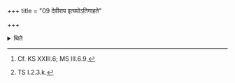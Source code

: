 +++
title = "09 देवीराप इत्यपोऽतिगाहते"

+++

<details><summary>थिते</summary>

9. He enters the water (to be crossed over)[^1] with devīr āpaḥ...[^2]  


[^1]: Cf. KS XXIII.6; MS III.6.9.  


[^2]: TS I.2.3.k.
</details>
